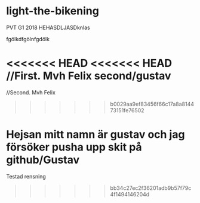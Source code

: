 # light-the-bikening
PVT G1 2018 HEHASDLJASDknlas

fgölkdfgölnfgdölk

<<<<<<< HEAD
<<<<<<< HEAD
//First. Mvh Felix
second/gustav
=======
//Second. Mvh Felix
>>>>>>> b0029aa9ef83456f66c17a8a814473151fe76502



Hejsan mitt namn är gustav och jag försöker pusha upp skit på github/Gustav
=======
Testad rensning
>>>>>>> bb34c27ec2f36201adb9b57f79c4f1494146204d
